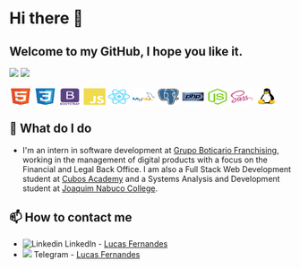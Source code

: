 
<!--
**lucasfpds/lucasfpds** is a ✨ _special_ ✨ repository because its `README.md` (this file) appears on your GitHub profile.
 
Here are some ideas to get you started:

- 🔭 I’m currently working on ...
- 🌱 I’m currently learning ...
- 👯 I’m looking to collaborate on ...
- 🤔 I’m looking for help with ...
- 💬 Ask me about ...
- 📫 How to reach me: ...
- 😄 Pronouns: ...
- ⚡ Fun fact: ...
-->

# Hi there 👋
## Welcome to my GitHub, I hope you like it.
 <div>
  <img height="180em" src="https://github-readme-stats.vercel.app/api?username=lucasfpds&show_icons=true&theme=tokyonight&include_all_commits=true&count_private=true"/>
  <img height="180em" src="https://github-readme-stats.vercel.app/api/top-langs/?username=lucasfpds&layout=compact&langs_count=16&theme=radical"/>
</div>

 <div style="display: inline_block"><br>
  <img align="center" alt="Lucas-HTML" height="30" width="40" src="https://raw.githubusercontent.com/devicons/devicon/master/icons/html5/html5-original.svg">
  <img align="center" alt="Lucas-CSS" height="30" width="40" src="https://raw.githubusercontent.com/devicons/devicon/master/icons/css3/css3-original.svg">
  <img align="center" alt="Lucas-bootstrap" height="30" width="40" src="https://github.com/devicons/devicon/blob/master/icons/bootstrap/bootstrap-plain-wordmark.svg">
  <img align="center" alt="Lucas-Js" height="30" width="40" src="https://raw.githubusercontent.com/devicons/devicon/master/icons/javascript/javascript-plain.svg">
  <img align="center" alt="Lucas-React" height="30" width="40" src="https://raw.githubusercontent.com/devicons/devicon/master/icons/react/react-original.svg">
  <img align="center" alt="Lucas-mysql" height="30" width="40" src="https://github.com/devicons/devicon/blob/master/icons/mysql/mysql-original-wordmark.svg">
  <img align="center" alt="Lucas-Js" height="30" width="40" src="https://github.com/devicons/devicon/blob/master/icons/postgresql/postgresql-original.svg">
  <img align="center" alt="Lucas-php" height="30" width="40" src="https://github.com/devicons/devicon/blob/master/icons/php/php-original.svg"> 
  <img align="center" alt="Lucas-linux" height="30" width="40" src="https://github.com/devicons/devicon/blob/master/icons/nodejs/nodejs-original.svg">
  <img align="center" alt="Lucas-sass" height="30" width="40" src="https://github.com/devicons/devicon/blob/master/icons/sass/sass-original.svg">
  <img align="center" alt="Lucas-linux" height="30" width="40" src="https://github.com/devicons/devicon/blob/master/icons/linux/linux-original.svg">
 
  </div>
  
##

## 🌱 What do I do
 
- I'm an intern in software development at [Grupo Boticario Franchising](https://www.linkedin.com/company/grupo-boticario/mycompany/), working in the management of digital products with a focus on the Financial and Legal Back Office. I am also a Full Stack Web Development student at [Cubos Academy](https://github.com/cubos-academy) and a Systems Analysis and Development student at [Joaquim Nabuco College](https://www.uninabuco.digital/).

 
## 📫 How to contact me
<!-- - <img src="https://static.wixstatic.com/media/1ab857_fb228e89ac9740d392337e22380f376b~mv2.gif" alt="E-mail" width="25"/> E-Mail - [lucas-fps@hotmail.com]()<br> -->
- <img src="https://i.pinimg.com/originals/de/b4/6f/deb46f02a59e3b3a2aa58fac16290d63.gif" alt="Linkedin" width="25"/> LinkedIn - [Lucas Fernandes](https://www.linkedin.com/in/lfpds/)
- <img  src="https://media.giphy.com/media/ya4eevXU490Iw/giphy.gif" width="25"/> Telegram - [Lucas Fernandes](https://t.me/Lucasfps)
